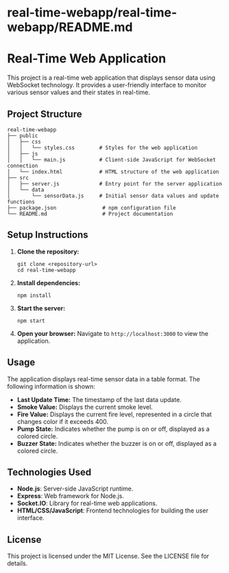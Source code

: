# real-time-webapp/real-time-webapp/README.md

# Real-Time Web Application

This project is a real-time web application that displays sensor data using WebSocket technology. It provides a user-friendly interface to monitor various sensor values and their states in real-time.

## Project Structure

```
real-time-webapp
├── public
│   ├── css
│   │   └── styles.css        # Styles for the web application
│   ├── js
│   │   └── main.js           # Client-side JavaScript for WebSocket connection
│   └── index.html            # HTML structure of the web application
├── src
│   ├── server.js             # Entry point for the server application
│   └── data
│       └── sensorData.js     # Initial sensor data values and update functions
├── package.json               # npm configuration file
└── README.md                  # Project documentation
```

## Setup Instructions

1. **Clone the repository:**
   ```
   git clone <repository-url>
   cd real-time-webapp
   ```

2. **Install dependencies:**
   ```
   npm install
   ```

3. **Start the server:**
   ```
   npm start
   ```

4. **Open your browser:**
   Navigate to `http://localhost:3000` to view the application.

## Usage

The application displays real-time sensor data in a table format. The following information is shown:

- **Last Update Time:** The timestamp of the last data update.
- **Smoke Value:** Displays the current smoke level.
- **Fire Value:** Displays the current fire level, represented in a circle that changes color if it exceeds 400.
- **Pump State:** Indicates whether the pump is on or off, displayed as a colored circle.
- **Buzzer State:** Indicates whether the buzzer is on or off, displayed as a colored circle.

## Technologies Used

- **Node.js**: Server-side JavaScript runtime.
- **Express**: Web framework for Node.js.
- **Socket.IO**: Library for real-time web applications.
- **HTML/CSS/JavaScript**: Frontend technologies for building the user interface.

## License

This project is licensed under the MIT License. See the LICENSE file for details.